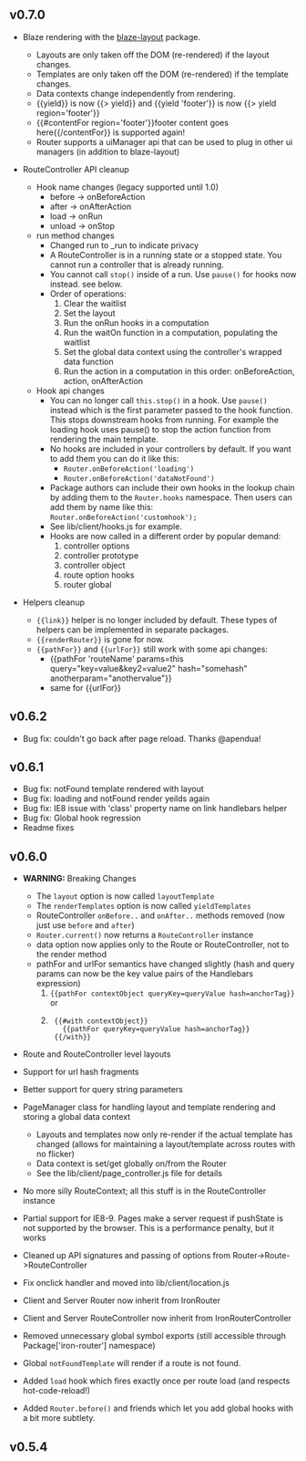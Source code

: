 ## v0.7.0
* Blaze rendering with the [blaze-layout](https://github.com/eventedmind/blaze-layout) package.
  * Layouts are only taken off the DOM (re-rendered) if the layout changes.
  * Templates are only taken off the DOM (re-rendered) if the template changes.
  * Data contexts change independently from rendering.
  * {{yield}} is now {{> yield}} and {{yield 'footer'}} is now {{> yield region='footer'}}
  * {{#contentFor region='footer'}}footer content goes here{{/contentFor}} is supported again!
  * Router supports a uiManager api that can be used to plug in other ui managers (in addition to blaze-layout)
* RouteController API cleanup
  * Hook name changes (legacy supported until 1.0)
    * before -> onBeforeAction
    * after -> onAfterAction
    * load -> onRun
    * unload -> onStop
  * run method changes
    * Changed run to _run to indicate privacy
    * A RouteController is in a running state or a stopped state. You cannot run a controller that is already running.
    * You cannot call `stop()` inside of a run. Use `pause()` for hooks now instead. see below.
    * Order of operations:
      1. Clear the waitlist
      2. Set the layout
      3. Run the onRun hooks in a computation
      4. Run the waitOn function in a computation, populating the waitlist
      5. Set the global data context using the controller's wrapped data function
      6. Run the action in a computation in this order: onBeforeAction, action, onAfterAction
  * Hook api changes
    * You can no longer call `this.stop()` in a hook. Use `pause()` instead which is the first parameter passed to the hook function. This stops downstream hooks from running. For example the loading hook uses pause() to stop the action function from rendering the main template.
    * No hooks are included in your controllers by default. If you want to add them you can do it like this:
      * `Router.onBeforeAction('loading')`
      * `Router.onBeforeAction('dataNotFound')`
    * Package authors can include their own hooks in the lookup chain by adding them to the `Router.hooks` namespace. Then users can add them by name like this: `Router.onBeforeAction('customhook');`
    * See lib/client/hooks.js for example.
    * Hooks are now called in a different order by popular demand:
      1. controller options
      2. controller prototype
      3. controller object
      4. route option hooks
      5. router global
      
* Helpers cleanup
  * `{{link}}` helper is no longer included by default. These types of helpers can be implemented in separate packages.
  * `{{renderRouter}}` is gone for now.
  * `{{pathFor}}` and `{{urlFor}}` still work with some api changes:
    * {{pathFor 'routeName' params=this query="key=value&key2=value2" hash="somehash" anotherparam="anothervalue"}}
    * same for {{urlFor}}

## v0.6.2
* Bug fix: couldn't go back after page reload. Thanks @apendua!

## v0.6.1
* Bug fix: notFound template rendered with layout
* Bug fix: loading and notFound render yeilds again
* Bug fix: IE8 issue with 'class' property name on link handlebars helper
* Bug fix: Global hook regression
* Readme fixes

## v0.6.0
* **WARNING:** Breaking Changes
  * The `layout` option is now called `layoutTemplate`
  * The `renderTemplates` option is now called `yieldTemplates`
  * RouteController `onBefore..` and `onAfter..` methods removed (now just use
    `before` and `after`)
  * `Router.current()` now returns a `RouteController` instance
  * data option now applies only to the Route or RouteController, not to the render method
  * pathFor and urlFor semantics have changed slightly (hash and query params can now be the key value pairs of the Handlebars expression)
    1. `{{pathFor contextObject queryKey=queryValue hash=anchorTag}}`
    or
    2. ```
        {{#with contextObject}} 
          {{pathFor queryKey=queryValue hash=anchorTag}}
        {{/with}}
       ```

* Route and RouteController level layouts
* Support for url hash fragments
* Better support for query string parameters
* PageManager class for handling layout and template rendering and storing a global data context
  * Layouts and templates now only re-render if the actual template has changed (allows for maintaining a layout/template across routes with no flicker)
  * Data context is set/get globally on/from the Router
  * See the lib/client/page_controller.js file for details
* No more silly RouteContext; all this stuff is in the RouteController instance
* Partial support for IE8-9. Pages make a server request if pushState is not supported by the browser. This is a performance penalty, but it works
* Cleaned up API signatures and passing of options from Router->Route->RouteController
* Fix onclick handler and moved into lib/client/location.js
* Client and Server Router now inherit from IronRouter
* Client and Server RouteController now inherit from IronRouterController
* Removed unnecessary global symbol exports (still accessible through Package['iron-router'] namespace)
* Global `notFoundTemplate` will render if a route is not found.
* Added `load` hook which fires exactly once per route load (and respects hot-code-reload!)
* Added `Router.before()` and friends which let you add global hooks with a bit more subtlety.

## v0.5.4
